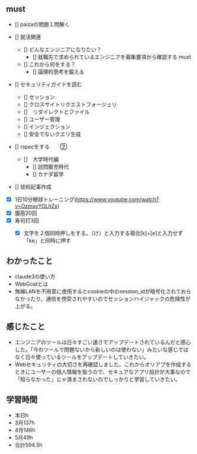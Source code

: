 

## must
- [] paizaの問題１問解く   
- [] 就活関連  
  - [] どんなエンジニアになりたい？   
    - [] 就職先で求められているエンジニアを募集要項から確認する must
  - [] これから何をする？
    - [] 論理的思考を鍛える 　
- [] セキュリティガイドを読む   
  - [] セッション
  - [] クロスサイトリクエストフォージェリ
  - []　リダイレクトとファイル
  - [] ユーザー管理
  - [] インジェクション
  - [] 安全でないクエリ生成
- [] rspecをする　　②

   - []　大学時代編
     - [] 訪問販売時代
     - [] カナダ留学

- [] 技術記事作成      
- [x] 1日10分眼球トレーニング(https://www.youtube.com/watch?v=OzmayYOLhZs)
- [x] 腹筋20回
- [x] 寿司打3回
  - [x] 文字を２個同時押しをする。（け）と入力する場合[k]+[e]と入力せず「ke」と同時に押す



## わかったこと
- claude3の使い方
- WebGoatとは
- 無線LANを不用意に使用するとcookieの中のsession_idが暗号化されておらなかったり、通信を傍受されやすいのでセッションハイジャックの危険性が上がる。




## 感じたこと
- エンジニアのツールは日々すごい速さでアップデートされているんだと感心した。「今のツールで問題ないから新しいのは使わない」みたいな感じではなく日々使っているツールをアップデートしていきたい。
- Webセキュリティの大切さを再確認しました。これからオリアプを作成するときにユーザーの個人情報を扱うので、セキュアなアプリ設計が大事なので「知らなかった」じゃ済まされないのでしっかりと学習していきたい。

## 学習時間
  - 本日h
  - 3月137h
  - 4月146h
  - 5月49h
  - 合計594.5h
    
